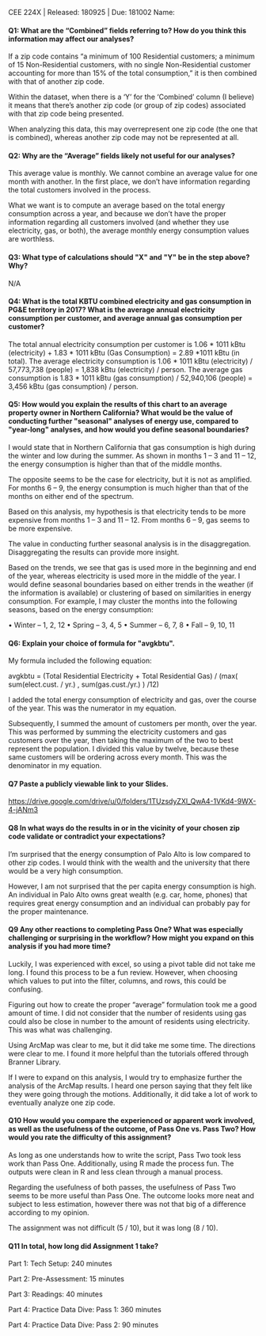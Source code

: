 CEE 224X | Released: 180925 | Due: 181002
Name:

#### Q1: What are the “Combined” fields referring to? How do you think this information may affect our analyses?

If a zip code contains “a minimum of 100 Residential customers; a minimum of 15 Non-Residential customers, with no single Non-Residential customer accounting for more than 15% of the total consumption,” it is then combined with that of another zip code. 

Within the dataset, when there is a ‘Y’ for the ‘Combined’ column (I believe) it means that there’s another zip code (or group of zip codes) associated with that zip code being presented.

When analyzing this data, this may overrepresent one zip code (the one that is combined), whereas another zip code may not be represented at all.


#### Q2: Why are the “Average” fields likely not useful for our analyses?

This average value is monthly. We cannot combine an average value for one month with another. In the first place, we don’t have information regarding the total customers involved in the process.

What we want is to compute an average based on the total energy consumption across a year, and because we don’t have the proper information regarding all customers involved (and whether they use electricity, gas, or both), the average monthly energy consumption values are worthless.



#### Q3: What type of calculations should "X" and "Y" be in the step above? Why?

N/A



#### Q4: What is the total KBTU combined electricity and gas consumption in PG&E territory in 2017? What is the average annual electricity consumption per customer, and average annual gas consumption per customer?

The total annual electricity consumption per customer is 1.06 * 1011 kBtu (electricity) + 1.83 * 1011 kBtu (Gas Consumption) = 2.89 *1011 kBtu (in total). The average electricity consumption is 1.06 * 1011 kBtu (electricity) / 57,773,738 (people) = 1,838 kBtu (electricity) / person. The average gas consumption is 1.83 * 1011 kBtu (gas consumption) / 52,940,106 (people) = 3,456 kBtu (gas consumption) / person.



#### Q5: How would you explain the results of this chart to an average property owner in Northern California? What would be the value of conducting further "seasonal" analyses of energy use, compared to "year-long" analyses, and how would you define seasonal boundaries?

I would state that in Northern California that gas consumption is high during the winter and low during the summer. As shown in months 1 – 3 and 11 – 12, the energy consumption is higher than that of the middle months. 

The opposite seems to be the case for electricity, but it is not as amplified. For months 6 – 9, the energy consumption is much higher than that of the months on either end of the spectrum.

Based on this analysis, my hypothesis is that electricity tends to be more expensive from months 1 – 3 and 11 – 12. From months 6 – 9, gas seems to be more expensive.

The value in conducting further seasonal analysis is in the disaggregation. Disaggregating the results can provide more insight.

Based on the trends, we see that gas is used more in the beginning and end of the year, whereas electricity is used more in the middle of the year. I would define seasonal boundaries based on either trends in the weather (if the information is available) or clustering of based on similarities in energy consumption. For example, I may cluster the months into the following seasons, based on the energy consumption:

•	Winter – 1, 2, 12
•	Spring – 3, 4, 5
•	Summer – 6, 7, 8
•	Fall – 9, 10, 11




#### Q6: Explain your choice of formula for "avgkbtu".

My formula included the following equation:

avgkbtu = (Total Residential Electricity + Total Residential Gas) / (max⁡( sum(elect.cust. / yr.) , sum(gas.cust./yr.) ) /12)

I added the total energy consumption of electricity and gas, over the course of the year. This was the numerator in my equation.

Subsequently, I summed the amount of customers per month, over the year. This was performed by summing the electricity customers and gas customers over the year, then taking the maximum of the two to best represent the population. I divided this value by twelve, because these same customers will be ordering across every month. This was the denominator in my equation.



#### Q7 Paste a publicly viewable link to your Slides.

https://drive.google.com/drive/u/0/folders/1TUzsdyZXl_QwA4-1VKd4-9WX-4-jANm3



#### Q8 In what ways do the results in or in the vicinity of your chosen zip code validate or contradict your expectations?

I’m surprised that the energy consumption of Palo Alto is low compared to other zip codes. I would think with the wealth and the university that there would be a very high consumption.

However, I am not surprised that the per capita energy consumption is high. An individual in Palo Alto owns great wealth (e.g. car, home, phones) that requires great energy consumption and an individual can probably pay for the proper maintenance.




#### Q9 Any other reactions to completing Pass One? What was especially challenging or surprising in the workflow? How might you expand on this analysis if you had more time?

Luckily, I was experienced with excel, so using a pivot table did not take me long. I found this process to be a fun review. However, when choosing which values to put into the filter, columns, and rows, this could be confusing. 

Figuring out how to create the proper “average” formulation took me a good amount of time. I did not consider that the number of residents using gas could also be close in number to the amount of residents using electricity. This was what was challenging.

Using ArcMap was clear to me, but it did take me some time. The directions were clear to me. I found it more helpful than the tutorials offered through Branner Library.

If I were to expand on this analysis, I would try to emphasize further the analysis of the ArcMap results. I heard one person saying that they felt like they were going through the motions. Additionally, it did take a lot of work to eventually analyze one zip code.




#### Q10 How would you compare the experienced or apparent work involved, as well as the usefulness of the outcome, of Pass One vs. Pass Two? How would you rate the difficulty of this assignment?

As long as one understands how to write the script, Pass Two took less work than Pass One. Additionally, using R made the process fun. The outputs were clean in R and less clean through a manual process.

Regarding the usefulness of both passes, the usefulness of Pass Two seems to be more useful than Pass One. The outcome looks more neat and subject to less estimation, however there was not that big of a difference according to my opinion.

The assignment was not difficult (5 / 10), but it was long (8 / 10).




#### Q11 In total, how long did Assignment 1 take?

Part 1: Tech Setup: 240 minutes

Part 2: Pre-Assessment: 15 minutes

Part 3: Readings: 40 minutes

Part 4: Practice Data Dive: Pass 1: 360 minutes

Part 4: Practice Data Dive: Pass 2: 90 minutes
